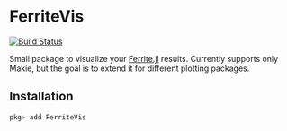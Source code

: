 # FerriteVis

[![Build Status](https://github.com/koehlerson/FerriteVis.jl/workflows/CI/badge.svg)](https://github.com/koehlerson/FerriteVis.jl/actions)

Small package to visualize your [Ferrite.jl](https://github.com/Ferrite-FEM/Ferrite.jl) results. Currently supports only Makie,
but the goal is to extend it for different plotting packages.

## Installation

```julia
pkg> add FerriteVis
```

